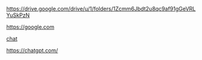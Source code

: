 

https://drive.google.com/drive/u/1/folders/1Zcmm6Jbdt2u8qc9af91gGeVRLYuSkPzN 


https://google.com


[chat](https://chat.deepseek.com/a/chat/s/198b3344-7ec2-4035-b39b-538a7160a612)


https://chatgpt.com/
